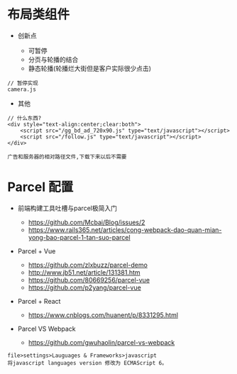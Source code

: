 # 布局类组件

- 创新点

    - 可暂停
    - 分页与轮播的结合
    - 静态轮播(轮播烂大街但是客户实际很少点击)

```shell
// 暂停实现
camera.js
```
    
- 其他    
```shell
// 什么东西?
<div style="text-align:center;clear:both">
    <script src="/gg_bd_ad_720x90.js" type="text/javascript"></script>
    <script src="/follow.js" type="text/javascript"></script>
</div>

广告和服务器的相对路径文件,下载下来以后不需要
```

# Parcel 配置

- 前端构建工具吐槽与parcel极简入门 
    - https://github.com/Mcbai/Blog/issues/2
    - https://www.rails365.net/articles/cong-webpack-dao-quan-mian-yong-bao-parcel-1-tan-suo-parcel
    
- Parcel + Vue 
    - https://github.com/zlxbuzz/parcel-demo
    - http://www.jb51.net/article/131381.htm
    - https://github.com/80669256/parcel-vue
    - https://github.com/p2yang/parcel-vue
    
- Parcel  + React

    - https://www.cnblogs.com/huanent/p/8331295.html    

- Parcel VS Webpack 
    - https://github.com/gwuhaolin/parcel-vs-webpack

```shell
file>settings>Lauguages & Frameworks>javascript
将javascript languages version 修改为 ECMAScript 6。
```

